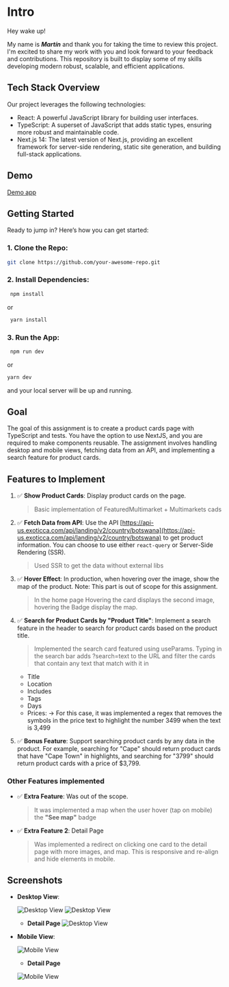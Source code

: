 # Intro

Hey wake up!

My name is ***Martín*** and thank you for taking the time to review this project. I'm excited to share my work with you and look forward to your feedback and contributions. This repository is built to display some of my skills developing modern robust, scalable, and efficient applications.

## Tech Stack Overview

Our project leverages the following technologies:

- React: A powerful JavaScript library for building user interfaces.
- TypeScript: A superset of JavaScript that adds static types, ensuring more robust and maintainable code.
- Next.js 14: The latest version of Next.js, providing an excellent framework for server-side rendering, static site generation, and building full-stack applications.



## Demo

<a  href="https://ecommerce-v2-nine.vercel.app" target="_bank">
Demo app
</a>

## Getting Started

Ready to jump in? Here’s how you can get started:

### 1. Clone the Repo:
 ```bash
 git clone https://github.com/your-awesome-repo.git
 ```

### 2. Install Dependencies: 

```bash
 npm install
 ``` 
or
  ```bash
   yarn install
   ```

### 3. Run the App:
```bash
 npm run dev
 ``` 
 or 
 ```bash 
 yarn dev
 ``` 
  and your local server will be up and running.


## Goal

The goal of this assignment is to create a product cards page with TypeScript and tests. You have the option to use NextJS, and you are required to make components reusable. The assignment involves handling desktop and mobile views, fetching data from an API, and implementing a search feature for product cards.

## Features to Implement

1. :white_check_mark:  **Show Product Cards**: Display product cards on the page.

    >Basic implementation of FeaturedMultimarket + Multimarkets cads

2. :white_check_mark: **Fetch Data from API**: Use the API [https://api-us.exoticca.com/api/landing/v2/country/botswana](https://api-us.exoticca.com/api/landing/v2/country/botswana) to get product information. You can choose to use either `react-query` or Server-Side Rendering (SSR).

    > Used SSR to get the data without external libs

3. :white_check_mark: **Hover Effect**: In production, when hovering over the image, show the map of the product. Note: This part is out of scope for this assignment. 

    > In the home page Hovering the card displays the second image, hovering the Badge display the map.


4. :white_check_mark: **Search for Product Cards by "Product Title"**: Implement a search feature in the header to search for product cards based on the product title.

    >Implemented the search card featured using useParams. Typing in the search bar adds ?search=text to the URL and filter the cards that contain any text that match with it in
    - Title
    - Location
    - Includes
    - Tags
    - Days
    - Prices: -> For this case, it was implemented a regex that removes the symbols in the price text to highlight the number 3499 when the text is 3,499 




5. :white_check_mark:  **Bonus Feature**: Support searching product cards by any data in the product. For example, searching for "Cape" should return product cards that have "Cape Town" in highlights, and searching for "3799" should return product cards with a price of $3,799.

### Other Features implemented

- :white_check_mark:  **Extra Feature**: Was out of the scope.
    >It was implemented a map when the user hover (tap on mobile) the **"See map"** badge 


- :white_check_mark:  **Extra Feature 2**: Detail Page
    >Was implemented a redirect on clicking one card to the detail page with more images, and map. This is responsive and re-align and hide elements in mobile.


## Screenshots

- **Desktop View**:

  ![Desktop View](/public//desktop1.png)
  ![Desktop View](/public//desktop2.png)
  - **Detail Page**
  ![Desktop View](/public//desktop3.png)

- **Mobile View**:

  ![Mobile View](/public//mobile1.png)
  - **Detail Page**

  ![Mobile View](/public//mobile2.png)